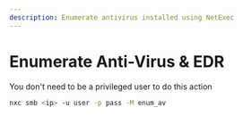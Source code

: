 ```yaml
---
description: Enumerate antivirus installed using NetExec
---
```


# Enumerate Anti-Virus & EDR

You don't need to be a privileged user to do this action

```bash
nxc smb <ip> -u user -p pass -M enum_av
```
